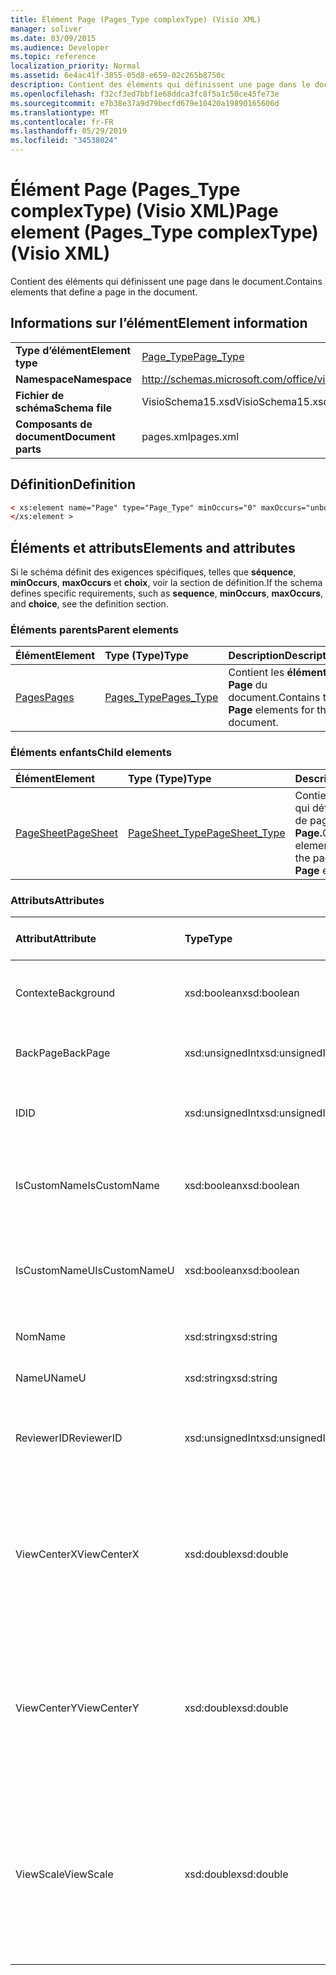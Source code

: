 ```yaml
---
title: Élément Page (Pages_Type complexType) (Visio XML)
manager: soliver
ms.date: 03/09/2015
ms.audience: Developer
ms.topic: reference
localization_priority: Normal
ms.assetid: 6e4ac41f-3855-05d8-e659-02c265b8750c
description: Contient des éléments qui définissent une page dans le document.
ms.openlocfilehash: f32cf3ed7bbf1e68ddca3fc8f5a1c50ce45fe73e
ms.sourcegitcommit: e7b38e37a9d79becfd679e10420a19890165606d
ms.translationtype: MT
ms.contentlocale: fr-FR
ms.lasthandoff: 05/29/2019
ms.locfileid: "34538024"
---
```

# <a name="page-element-pages_type-complextype-visio-xml"></a><span data-ttu-id="ed011-103">Élément Page (Pages_Type complexType) (Visio XML)</span><span class="sxs-lookup"><span data-stu-id="ed011-103">Page element (Pages_Type complexType) (Visio XML)</span></span>

<span data-ttu-id="ed011-104">Contient des éléments qui définissent une page dans le document.</span><span class="sxs-lookup"><span data-stu-id="ed011-104">Contains elements that define a page in the document.</span></span>
  
## <a name="element-information"></a><span data-ttu-id="ed011-105">Informations sur l’élément</span><span class="sxs-lookup"><span data-stu-id="ed011-105">Element information</span></span>

|||
|:-----|:-----|
|<span data-ttu-id="ed011-106">**Type d’élément**</span><span class="sxs-lookup"><span data-stu-id="ed011-106">**Element type**</span></span> <br/> |[<span data-ttu-id="ed011-107">Page_Type</span><span class="sxs-lookup"><span data-stu-id="ed011-107">Page_Type</span></span>](page_type-complextypevisio-xml.md) <br/> |
|<span data-ttu-id="ed011-108">**Namespace**</span><span class="sxs-lookup"><span data-stu-id="ed011-108">**Namespace**</span></span> <br/> |http://schemas.microsoft.com/office/visio/2012/main  <br/> |
|<span data-ttu-id="ed011-109">**Fichier de schéma**</span><span class="sxs-lookup"><span data-stu-id="ed011-109">**Schema file**</span></span> <br/> |<span data-ttu-id="ed011-110">VisioSchema15.xsd</span><span class="sxs-lookup"><span data-stu-id="ed011-110">VisioSchema15.xsd</span></span>  <br/> |
|<span data-ttu-id="ed011-111">**Composants de document**</span><span class="sxs-lookup"><span data-stu-id="ed011-111">**Document parts**</span></span> <br/> |<span data-ttu-id="ed011-112">pages.xml</span><span class="sxs-lookup"><span data-stu-id="ed011-112">pages.xml</span></span>  <br/> |
   
## <a name="definition"></a><span data-ttu-id="ed011-113">Définition</span><span class="sxs-lookup"><span data-stu-id="ed011-113">Definition</span></span>

```XML
< xs:element name="Page" type="Page_Type" minOccurs="0" maxOccurs="unbounded" >
</xs:element >
```

## <a name="elements-and-attributes"></a><span data-ttu-id="ed011-114">Éléments et attributs</span><span class="sxs-lookup"><span data-stu-id="ed011-114">Elements and attributes</span></span>

<span data-ttu-id="ed011-115">Si le schéma définit des exigences spécifiques, telles que **séquence**, **minOccurs**, **maxOccurs** et **choix**, voir la section de définition.</span><span class="sxs-lookup"><span data-stu-id="ed011-115">If the schema defines specific requirements, such as **sequence**, **minOccurs**, **maxOccurs**, and **choice**, see the definition section.</span></span> 
  
### <a name="parent-elements"></a><span data-ttu-id="ed011-116">Éléments parents</span><span class="sxs-lookup"><span data-stu-id="ed011-116">Parent elements</span></span>

|<span data-ttu-id="ed011-117">**Élément**</span><span class="sxs-lookup"><span data-stu-id="ed011-117">**Element**</span></span>|<span data-ttu-id="ed011-118">**Type (Type)**</span><span class="sxs-lookup"><span data-stu-id="ed011-118">**Type**</span></span>|<span data-ttu-id="ed011-119">**Description**</span><span class="sxs-lookup"><span data-stu-id="ed011-119">**Description**</span></span>|
|:-----|:-----|:-----|
|[<span data-ttu-id="ed011-120">Pages</span><span class="sxs-lookup"><span data-stu-id="ed011-120">Pages</span></span>](pages-elementvisio-xml.md) <br/> |[<span data-ttu-id="ed011-121">Pages_Type</span><span class="sxs-lookup"><span data-stu-id="ed011-121">Pages_Type</span></span>](pages_type-complextypevisio-xml.md) <br/> |<span data-ttu-id="ed011-122">Contient les **éléments Page** du document.</span><span class="sxs-lookup"><span data-stu-id="ed011-122">Contains the **Page** elements for the document.</span></span>  <br/> |
   
### <a name="child-elements"></a><span data-ttu-id="ed011-123">Éléments enfants</span><span class="sxs-lookup"><span data-stu-id="ed011-123">Child elements</span></span>

|<span data-ttu-id="ed011-124">**Élément**</span><span class="sxs-lookup"><span data-stu-id="ed011-124">**Element**</span></span>|<span data-ttu-id="ed011-125">**Type (Type)**</span><span class="sxs-lookup"><span data-stu-id="ed011-125">**Type**</span></span>|<span data-ttu-id="ed011-126">**Description**</span><span class="sxs-lookup"><span data-stu-id="ed011-126">**Description**</span></span>|
|:-----|:-----|:-----|
|[<span data-ttu-id="ed011-127">PageSheet</span><span class="sxs-lookup"><span data-stu-id="ed011-127">PageSheet</span></span>](pagesheet-element-page_type-complextypevisio-xml.md) <br/> |[<span data-ttu-id="ed011-128">PageSheet_Type</span><span class="sxs-lookup"><span data-stu-id="ed011-128">PageSheet_Type</span></span>](pagesheet_type-complextypevisio-xml.md) <br/> |<span data-ttu-id="ed011-129">Contient des éléments qui définissent la feuille de page d’un **élément Page.**</span><span class="sxs-lookup"><span data-stu-id="ed011-129">Contains elements that define the page sheet for a **Page** element.</span></span>  <br/> |
   
### <a name="attributes"></a><span data-ttu-id="ed011-130">Attributs</span><span class="sxs-lookup"><span data-stu-id="ed011-130">Attributes</span></span>

|<span data-ttu-id="ed011-131">**Attribut**</span><span class="sxs-lookup"><span data-stu-id="ed011-131">**Attribute**</span></span>|<span data-ttu-id="ed011-132">**Type**</span><span class="sxs-lookup"><span data-stu-id="ed011-132">**Type**</span></span>|<span data-ttu-id="ed011-133">**Obligatoire**</span><span class="sxs-lookup"><span data-stu-id="ed011-133">**Required**</span></span>|<span data-ttu-id="ed011-134">**Description**</span><span class="sxs-lookup"><span data-stu-id="ed011-134">**Description**</span></span>|<span data-ttu-id="ed011-135">**Valeurs possibles**</span><span class="sxs-lookup"><span data-stu-id="ed011-135">**Possible values**</span></span>|
|:-----|:-----|:-----|:-----|:-----|
|<span data-ttu-id="ed011-136">Contexte</span><span class="sxs-lookup"><span data-stu-id="ed011-136">Background</span></span>  <br/> |<span data-ttu-id="ed011-137">xsd:boolean</span><span class="sxs-lookup"><span data-stu-id="ed011-137">xsd:boolean</span></span>  <br/> |<span data-ttu-id="ed011-138">facultatif</span><span class="sxs-lookup"><span data-stu-id="ed011-138">optional</span></span>  <br/> |<span data-ttu-id="ed011-139">Indicateur indiquant si la page est une page d’arrière-plan.</span><span class="sxs-lookup"><span data-stu-id="ed011-139">A flag indicating if the page is a background page.</span></span>  <br/> |<span data-ttu-id="ed011-140">Valeurs du type xsd:boolean.</span><span class="sxs-lookup"><span data-stu-id="ed011-140">Values of the xsd:boolean type.</span></span>  <br/> |
|<span data-ttu-id="ed011-141">BackPage</span><span class="sxs-lookup"><span data-stu-id="ed011-141">BackPage</span></span>  <br/> |<span data-ttu-id="ed011-142">xsd:unsignedInt</span><span class="sxs-lookup"><span data-stu-id="ed011-142">xsd:unsignedInt</span></span>  <br/> |<span data-ttu-id="ed011-143">facultatif</span><span class="sxs-lookup"><span data-stu-id="ed011-143">optional</span></span>  <br/> |<span data-ttu-id="ed011-144">ID de la page d’arrière-plan de cette page.</span><span class="sxs-lookup"><span data-stu-id="ed011-144">The ID of this page's background page.</span></span>  <br/> |<span data-ttu-id="ed011-145">Valeurs du type xsd:unsignedInt.</span><span class="sxs-lookup"><span data-stu-id="ed011-145">Values of the xsd:unsignedInt type.</span></span>  <br/> |
|<span data-ttu-id="ed011-146">ID</span><span class="sxs-lookup"><span data-stu-id="ed011-146">ID</span></span>  <br/> |<span data-ttu-id="ed011-147">xsd:unsignedInt</span><span class="sxs-lookup"><span data-stu-id="ed011-147">xsd:unsignedInt</span></span>  <br/> |<span data-ttu-id="ed011-148">obligatoire</span><span class="sxs-lookup"><span data-stu-id="ed011-148">required</span></span>  <br/> |<span data-ttu-id="ed011-149">ID unique de l’élément au sein de son élément parent.</span><span class="sxs-lookup"><span data-stu-id="ed011-149">The unique ID of the element within its parent element.</span></span>  <br/> |<span data-ttu-id="ed011-150">Valeurs du type xsd:unsignedInt.</span><span class="sxs-lookup"><span data-stu-id="ed011-150">Values of the xsd:unsignedInt type.</span></span>  <br/> |
|<span data-ttu-id="ed011-151">IsCustomName</span><span class="sxs-lookup"><span data-stu-id="ed011-151">IsCustomName</span></span>  <br/> |<span data-ttu-id="ed011-152">xsd:boolean</span><span class="sxs-lookup"><span data-stu-id="ed011-152">xsd:boolean</span></span>  <br/> |<span data-ttu-id="ed011-153">facultatif</span><span class="sxs-lookup"><span data-stu-id="ed011-153">optional</span></span>  <br/> |<span data-ttu-id="ed011-154">Indique si le nom a été personnalisé par l’utilisateur.</span><span class="sxs-lookup"><span data-stu-id="ed011-154">Indicates whether the name has been customized by the user.</span></span>  <br/> |<span data-ttu-id="ed011-155">Valeurs du type xsd:Boolean.</span><span class="sxs-lookup"><span data-stu-id="ed011-155">Values of the xsd:Boolean type.</span></span>  <br/> |
|<span data-ttu-id="ed011-156">IsCustomNameU</span><span class="sxs-lookup"><span data-stu-id="ed011-156">IsCustomNameU</span></span>  <br/> |<span data-ttu-id="ed011-157">xsd:boolean</span><span class="sxs-lookup"><span data-stu-id="ed011-157">xsd:boolean</span></span>  <br/> |<span data-ttu-id="ed011-158">facultatif</span><span class="sxs-lookup"><span data-stu-id="ed011-158">optional</span></span>  <br/> |<span data-ttu-id="ed011-159">Indique si le nom universel a été personnalisé par l’utilisateur.</span><span class="sxs-lookup"><span data-stu-id="ed011-159">Indicates whether the universal name has been customized by the user.</span></span>  <br/> |<span data-ttu-id="ed011-160">Valeurs du type xsd:Boolean.</span><span class="sxs-lookup"><span data-stu-id="ed011-160">Values of the xsd:Boolean type.</span></span>  <br/> |
|<span data-ttu-id="ed011-161">Nom</span><span class="sxs-lookup"><span data-stu-id="ed011-161">Name</span></span>  <br/> |<span data-ttu-id="ed011-162">xsd:string</span><span class="sxs-lookup"><span data-stu-id="ed011-162">xsd:string</span></span>  <br/> |<span data-ttu-id="ed011-163">facultatif</span><span class="sxs-lookup"><span data-stu-id="ed011-163">optional</span></span>  <br/> |<span data-ttu-id="ed011-164">Nom de l’élément.</span><span class="sxs-lookup"><span data-stu-id="ed011-164">The name of the element.</span></span>  <br/> |<span data-ttu-id="ed011-165">Valeurs du type xsd:string.</span><span class="sxs-lookup"><span data-stu-id="ed011-165">Values of the xsd:string type.</span></span>  <br/> |
|<span data-ttu-id="ed011-166">NameU</span><span class="sxs-lookup"><span data-stu-id="ed011-166">NameU</span></span>  <br/> |<span data-ttu-id="ed011-167">xsd:string</span><span class="sxs-lookup"><span data-stu-id="ed011-167">xsd:string</span></span>  <br/> |<span data-ttu-id="ed011-168">facultatif</span><span class="sxs-lookup"><span data-stu-id="ed011-168">optional</span></span>  <br/> |<span data-ttu-id="ed011-169">Nom universel de l’élément.</span><span class="sxs-lookup"><span data-stu-id="ed011-169">The universal name of the element.</span></span>  <br/> |<span data-ttu-id="ed011-170">Valeurs du type xsd:string.</span><span class="sxs-lookup"><span data-stu-id="ed011-170">Values of the xsd:string type.</span></span>  <br/> |
|<span data-ttu-id="ed011-171">ReviewerID</span><span class="sxs-lookup"><span data-stu-id="ed011-171">ReviewerID</span></span>  <br/> |<span data-ttu-id="ed011-172">xsd:unsignedInt</span><span class="sxs-lookup"><span data-stu-id="ed011-172">xsd:unsignedInt</span></span>  <br/> |<span data-ttu-id="ed011-173">facultatif</span><span class="sxs-lookup"><span data-stu-id="ed011-173">optional</span></span>  <br/> |<span data-ttu-id="ed011-174">ID du réviseur associé à la superposition de marques de contrôle.</span><span class="sxs-lookup"><span data-stu-id="ed011-174">The ID of the reviewer associated with the markup overlay.</span></span>  <br/> |<span data-ttu-id="ed011-175">Valeurs du type xsd:unsignedInt.</span><span class="sxs-lookup"><span data-stu-id="ed011-175">Values of the xsd:unsignedInt type.</span></span>  <br/> |
|<span data-ttu-id="ed011-176">ViewCenterX</span><span class="sxs-lookup"><span data-stu-id="ed011-176">ViewCenterX</span></span>  <br/> |<span data-ttu-id="ed011-177">xsd:double</span><span class="sxs-lookup"><span data-stu-id="ed011-177">xsd:double</span></span>  <br/> |<span data-ttu-id="ed011-178">facultatif</span><span class="sxs-lookup"><span data-stu-id="ed011-178">optional</span></span>  <br/> |<span data-ttu-id="ed011-179">**ViewCenterX** et **ViewCenterY** spécifient un point central sur une page qu’une nouvelle vue (fenêtre) suppose lorsqu’elle est ouverte initialement.</span><span class="sxs-lookup"><span data-stu-id="ed011-179">**ViewCenterX** and **ViewCenterY** specify a center point on a page that a new view (window) assumes when it is opened initially.</span></span>  <br/> |<span data-ttu-id="ed011-180">Valeurs du type xsd:double.</span><span class="sxs-lookup"><span data-stu-id="ed011-180">Values of the xsd:double type.</span></span>  <br/> |
|<span data-ttu-id="ed011-181">ViewCenterY</span><span class="sxs-lookup"><span data-stu-id="ed011-181">ViewCenterY</span></span>  <br/> |<span data-ttu-id="ed011-182">xsd:double</span><span class="sxs-lookup"><span data-stu-id="ed011-182">xsd:double</span></span>  <br/> |<span data-ttu-id="ed011-183">facultatif</span><span class="sxs-lookup"><span data-stu-id="ed011-183">optional</span></span>  <br/> |<span data-ttu-id="ed011-184">**ViewCenterX** et **ViewCenterY** spécifient un point central sur une page qu’une nouvelle vue (fenêtre) suppose lorsqu’elle est ouverte initialement.</span><span class="sxs-lookup"><span data-stu-id="ed011-184">**ViewCenterX** and **ViewCenterY** specify a center point on a page that a new view (window) assumes when it is opened initially.</span></span>  <br/> |<span data-ttu-id="ed011-185">Valeurs du type xsd:double.</span><span class="sxs-lookup"><span data-stu-id="ed011-185">Values of the xsd:double type.</span></span>  <br/> |
|<span data-ttu-id="ed011-186">ViewScale</span><span class="sxs-lookup"><span data-stu-id="ed011-186">ViewScale</span></span>  <br/> |<span data-ttu-id="ed011-187">xsd:double</span><span class="sxs-lookup"><span data-stu-id="ed011-187">xsd:double</span></span>  <br/> |<span data-ttu-id="ed011-188">facultatif</span><span class="sxs-lookup"><span data-stu-id="ed011-188">optional</span></span>  <br/> |<span data-ttu-id="ed011-189">Facteur de grossissement par défaut à utiliser lors de l’ouverture d’un nouvel affichage (fenêtre) de la page.</span><span class="sxs-lookup"><span data-stu-id="ed011-189">The default magnification factor to use when a new view (window) of the page is opened.</span></span> <span data-ttu-id="ed011-190">Par exemple, 1 = 100 %; 1,5 = 150 %, etc.</span><span class="sxs-lookup"><span data-stu-id="ed011-190">For example, 1 = 100%; 1.5 = 150%, and so on.</span></span>  <br/> |<span data-ttu-id="ed011-191">Valeurs du type xsd:double.</span><span class="sxs-lookup"><span data-stu-id="ed011-191">Values of the xsd:double type.</span></span>  <br/> |
   

